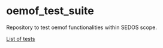 # oemof_test_suite
Repository to test oemof functionalities within SEDOS scope.

[List of tests](test_suite.md)